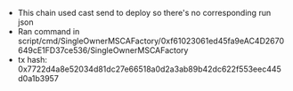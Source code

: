 - This chain used cast send to deploy so there's no corresponding run json
- Ran command in script/cmd/SingleOwnerMSCAFactory/0xf61023061ed45fa9eAC4D2670649cE1FD37ce536/SingleOwnerMSCAFactory
- tx hash: 0x7722d4a8e52034d81dc27e66518a0d2a3ab89b42dc622f553eec445d0a1b3957

